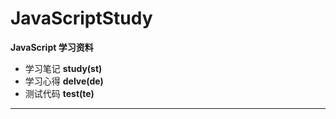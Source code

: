 # JavaScriptStudy
**JavaScript 学习资料**
* 学习笔记  **study(st)**
* 学习心得  **delve(de)**
* 测试代码  **test(te)**

---
